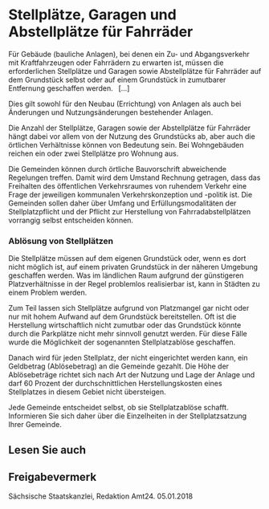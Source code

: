 # Stellplätze, Garagen und Abstellplätze für Fahrräder

Für Gebäude (bauliche Anlagen), bei denen ein Zu- und Abgangsverkehr mit Kraftfahrzeugen oder Fahrrädern zu erwarten ist, müssen die erforderlichen Stellplätze und Garagen sowie Abstellplätze für Fahrräder auf dem Grundstück selbst oder auf einem Grundstück in zumutbarer Entfernung geschaffen werden.  [...]

Dies gilt sowohl für den Neubau (Errichtung) von Anlagen als auch bei Änderungen und Nutzungsänderungen bestehender Anlagen.

Die Anzahl der Stellplätze, Garagen sowie der Abstellplätze für Fahrräder hängt dabei vor allem von der Nutzung des Grundstücks ab, aber auch die örtlichen Verhältnisse können von Bedeutung sein. Bei Wohngebäuden reichen ein oder zwei Stellplätze pro Wohnung aus.

Die Gemeinden können durch örtliche Bauvorschrift abweichende Regelungen treffen. Damit wird dem Umstand Rechnung getragen, dass das Freihalten des öffentlichen Verkehrsraumes von ruhendem Verkehr eine Frage der jeweiligen kommunalen Verkehrskonzeption und -politik ist. Die Gemeinden sollen daher über Umfang und Erfüllungsmodalitäten der Stellplatzpflicht und der Pflicht zur Herstellung von Fahrradabstellplätzen vorrangig selbst entscheiden können.

### Ablösung von Stellplätzen

Die Stellplätze müssen auf dem eigenen Grundstück oder, wenn es dort nicht möglich ist, auf einem privaten Grundstück in der näheren Umgebung geschaffen werden. Was im ländlichen Raum aufgrund der günstigeren Platzverhältnisse in der Regel problemlos realisierbar ist, kann in Städten zu einem Problem werden.

Zum Teil lassen sich Stellplätze aufgrund von Platzmangel gar nicht oder nur mit hohem Aufwand auf dem Grundstück bereitstellen. Oft ist die Herstellung wirtschaftlich nicht zumutbar oder das Grundstück könnte durch die Parkplätze nicht mehr sinnvoll genutzt werden. Für diese Fälle wurde die Möglichkeit der sogenannten Stellplatzablöse geschaffen.

Danach wird für jeden Stellplatz, der nicht eingerichtet werden kann, ein Geldbetrag (Ablösebetrag) an die Gemeinde gezahlt. Die Höhe der Ablösebeträge richtet sich nach Art der Nutzung und Lage der Anlage und darf 60 Prozent der durchschnittlichen Herstellungskosten eines Stellplatzes in diesem Gebiet nicht übersteigen.

Jede Gemeinde entscheidet selbst, ob sie Stellplatzablöse schafft. Informieren Sie sich daher über die Einzelheiten in der Stellplatzsatzung Ihrer Gemeinde.

## Lesen Sie auch

## Freigabevermerk

Sächsische Staatskanzlei, Redaktion Amt24. 05.01.2018
